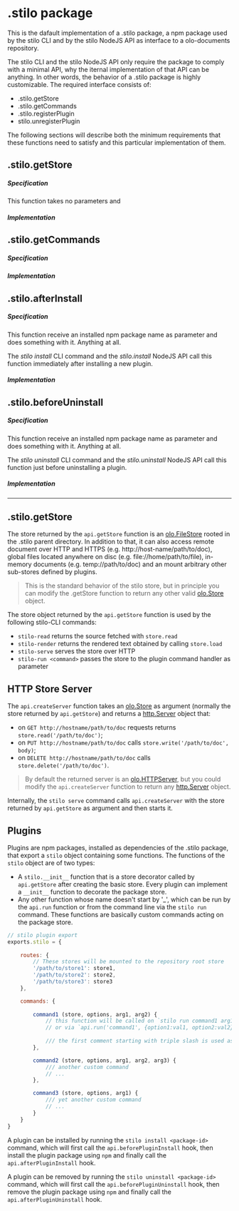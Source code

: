 # .stilo package

This is the dafault implementation of a .stilo package, a npm package used 
by the stilo CLI and by the stilo NodeJS API as interface to a olo-documents 
repository.

The stilo CLI and the stilo NodeJS API only require the package to comply 
with a minimal API, why the iternal implementation of that API can be 
anything. In other words, the behavior of a .stilo package is highly 
customizable. The required interface consists of:

- .stilo.getStore
- .stilo.getCommands
- .stilo.registerPlugin
- stilo.unregisterPlugin

The following sections will describe both the minimum requirements that 
these functions need to satisfy and this particular implementation of 
them.


## .stilo.getStore

##### Specification
This function takes no parameters and 

##### Implementation



## .stilo.getCommands 

##### Specification

##### Implementation



## .stilo.afterInstall

##### Specification
This function receive an installed npm package name as parameter and does 
something with it. Anything at all.

The *stilo install* CLI command and the *stilo.install* NodeJS API call 
this function immediately after installing a new plugin.

##### Implementation



## .stilo.beforeUninstall

##### Specification
This function receive an installed npm package name as parameter and does 
something with it. Anything at all.

The *stilo uninstall* CLI command and the *stilo.uninstall* NodeJS API call 
this function just before uninstalling a plugin.

##### Implementation















--------------------------------------------------------------



## .stilo.getStore
The store returned by the `api.getStore` function is an [olo.FileStore] rooted in 
the .stilo parent directory. In addition to that, it can also access remote 
document over HTTP and HTTPS (e.g. http://host-name/path/to/doc), global files 
located anywhere on disc (e.g. file://home/path/to/file), in-memory documents 
(e.g. temp://path/to/doc) and an mount arbitrary other sub-stores defined by
plugins.

> This is the standard behavior of the stilo store, but in principle you can
> modify the .getStore function to return any other valid [olo.Store] object.

The store object returned by the `api.getStore` function is used by the following
stilo-CLI commands:

- `stilo-read` returns the source fetched with `store.read`
- `stilo-render` returns the rendered text obtained by calling `store.load`
- `stilo-serve` serves the store over HTTP
- `stilo-run <command>` passes the store to the plugin command handler as parameter


## HTTP Store Server

The `api.createServer` function takes an [olo.Store] as argument (normally 
the store returned by `api.getStore`) and returns a [http.Server] object that:

- on `GET http://hostname/path/to/doc` requests returns `store.read('/path/to/doc')`;
- on `PUT http://hostname/path/to/doc` calls `store.write('/path/to/doc', body)`;
- on `DELETE http://hostname/path/to/doc` calls `store.delete('/path/to/doc')`.

> By default the returned server is an [olo.HTTPServer], but you could modify 
> the `api.createServer` function to return any [http.Server] object.

Internally, the `stilo serve` command calls `api.createServer` with the store 
returned by `api.getStore` as argument and then starts it.


## Plugins 

Plugins are npm packages, installed as dependencies of the .stilo package, that 
export a `stilo` object containing some functions. The functions of the `stilo`
object are of two types:

- A `stilo.__init__` function that is a store decorator called by `api.getStore` 
  after creating the basic store. Every plugin can implement a `__init__` 
  function to decorate the package store.
- Any other function whose name doesn't start by '_', which can be run by the 
  `api.run` function or from the command line via the `stilo run` command. 
  These functions are basically custom commands acting on the package store.

```js
// stilo plugin export
exports.stilo = {
    
    routes: {
        // These stores will be mounted to the repository root store
        '/path/to/store1': store1,
        '/path/to/store2': store2,
        '/path/to/store3': store3        
    },

    commands: {
        
        command1 (store, options, arg1, arg2) {            
            // this function will be called on `stilo run command1 arg1 arg2 -o1 val1 -o2 val2`
            // or via `api.run('command1', {option1:val1, option2:val2}, arg1, arg2)`
            
            /// the first comment starting with triple slash is used as command description
        },

        command2 (store, options, arg1, arg2, arg3) {
            /// another custom command
            // ...
        },

        command3 (store, options, arg1) {
            /// yet another custom command
            // ...
        }
    }
}
```

A plugin can be installed by running the `stilo install <package-id>` command,
which will first call the `api.beforePluginInstall` hook, then install the 
plugin package using `npm` and finally call the `api.afterPluginInstall` hook.

A plugin can be removed by running the `stilo uninstall <package-id>` command,
which will first call the `api.beforePluginUninstall` hook, then remove the 
plugin package using `npm` and finally call the `api.afterPluginUninstall` hook.



[olo.Store]: https://github.com/onlabsorg/olojs/blob/master/docs/store.md
[olo.FileStore]: https://github.com/onlabsorg/olojs/blob/master/docs/api/file-store.md
[http.Server]: https://nodejs.org/api/http.html#class-httpserver
[olo.HTTPServer]: https://github.com/onlabsorg/olojs/blob/master/docs/api/http-server.md
   
